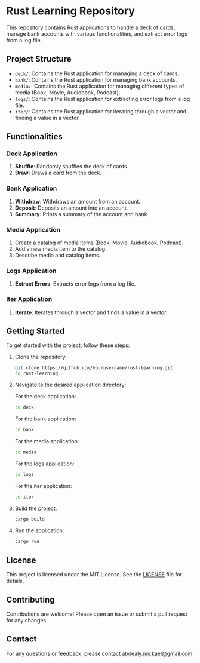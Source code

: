 # Rust Learning Repository

This repository contains Rust applications to handle a deck of cards, manage bank accounts with various functionalities, and extract error logs from a log file.

## Project Structure

- `deck/`: Contains the Rust application for managing a deck of cards.
- `bank/`: Contains the Rust application for managing bank accounts.
- `media/`: Contains the Rust application for managing different types of media (Book, Movie, Audiobook, Podcast).
- `logs/`: Contains the Rust application for extracting error logs from a log file.
- `iter/`: Contains the Rust application for iterating through a vector and finding a value in a vector.

## Functionalities

### Deck Application

1. **Shuffle**: Randomly shuffles the deck of cards.
2. **Draw**: Draws a card from the deck.

### Bank Application

1. **Withdraw**: Withdraws an amount from an account.
2. **Deposit**: Deposits an amount into an account.
3. **Summary**: Prints a summary of the account and bank.

### Media Application

1. Create a catalog of media items (Book, Movie, Audiobook, Podcast).
2. Add a new media item to the catalog.
3. Describe media and catalog items.

### Logs Application

1. **Extract Errors**: Extracts error logs from a log file.

### Iter Application

1. **Iterate**: Iterates through a vector and finds a value in a vector.

## Getting Started

To get started with the project, follow these steps:

1. Clone the repository:

    ```sh
    git clone https://github.com/yourusername/rust-learning.git
    cd rust-learning
    ```

2. Navigate to the desired application directory:

    For the deck application:

    ```sh
    cd deck
    ```

    For the bank application:

    ```sh
    cd bank
    ```

    For the media application:

    ```sh
    cd media
    ```

    For the logs application:

    ```sh
    cd logs
    ```

    For the iter application:

    ```sh
    cd iter
    ```

3. Build the project:

    ```sh
    cargo build
    ```

4. Run the application:

    ```sh
    cargo run
    ```

## License

This project is licensed under the MIT License. See the [LICENSE](LICENSE) file for details.

## Contributing

Contributions are welcome! Please open an issue or submit a pull request for any changes.

## Contact

For any questions or feedback, please contact [abdealy.mickael@gmail.com](mailto:abdealy.mickael@gmail.com).
